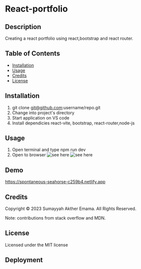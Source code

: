 # React-portfolio

## Description

Creating a react portfolio using react,bootstrap and react router.

## Table of Contents

* [Installation](#installation)
* [Usage](#usage)
* [Credits](#credits)
* [License](#license)


## Installation

1) git clone git@github.com:username/repo.git
2) Change into project's directory
3) Start application on VS code
4) Install dependicies react-vite, bootstrap, react-router,node-js


## Usage 

1) Open terminal and type npm run dev
2) Open to browser
![see here](assets/)
![see here](assets/p1.png)

## Demo

https://spontaneous-seahorse-c259b4.netlify.app


## Credits

Copyright © 2023 Sumayyah Akther Emama. All Rights Reserved.

Note: contributions from stack overflow and MDN.

## License

Licensed under the MIT license

## Deployment 